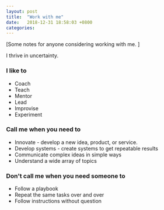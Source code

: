 ```yaml
---
layout: post
title:  "Work with me"
date:   2018-12-31 18:58:03 +0800
categories: 
---
```


[Some notes for anyone considering working with me. ]

I thrive in uncertainty.

### I like to
* Coach
* Teach
* Mentor
* Lead
* Improvise 
* Experiment


### Call me when you need to
* Innovate - develop a new idea, product, or service.
* Develop systems - create systems to get repeatable results
* Communicate complex ideas in simple ways
* Understand a wide array of topics 

### Don't call me when you need someone to 
* Follow a playbook
* Repeat the same tasks over and over
* Follow instructions without question







